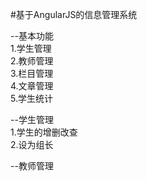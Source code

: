 #基于AngularJS的信息管理系统

--基本功能<br/>
  1.学生管理<br/>
  2.教师管理<br/>
  3.栏目管理<br/>
  4.文章管理<br/>
  5.学生统计<br/>
  
  --学生管理<br/>
	1.学生的增删改查<br/>
	2.设为组长<br/>
	
  --教师管理<br/>
